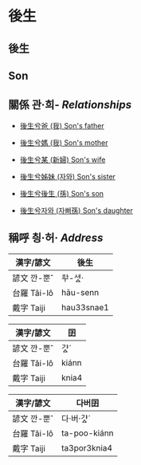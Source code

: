 # 後生
## 後生
## Son

## 關係 관·희- _Relationships_

- [後生兮爸 (我) Son's father](member1.md)

- [後生兮媽 (我) Son's mother](member1.md)

- [後生兮某 (新婦) Son's wife](member52.md)

- [後生兮姊妹 (자와) Son's sister](member20.md)

- [後生兮後生 (孫) Son's son](member53.md)

- [後生兮자와 (자뻐孫) Son's daughter](member54.md)



## 稱呼 칑·허· _Address_

漢字/諺文 | 後生
--- | ---
諺文 깐-뿐ˆ | ᄒᅷ-세ᇫ·
台羅 Tâi-lô | hāu-senn
戴字 Taiji | hau33snae1


漢字/諺文 | 囝
--- | ---
諺文 깐-뿐ˆ | 갸ᇫˊ
台羅 Tâi-lô | kiánn
戴字 Taiji | knia4


漢字/諺文 | 다버囝
--- | ---
諺文 깐-뿐ˆ | 다·버·갸ᇫˊ
台羅 Tâi-lô | ta-poo-kiánn
戴字 Taiji | ta3por3knia4


